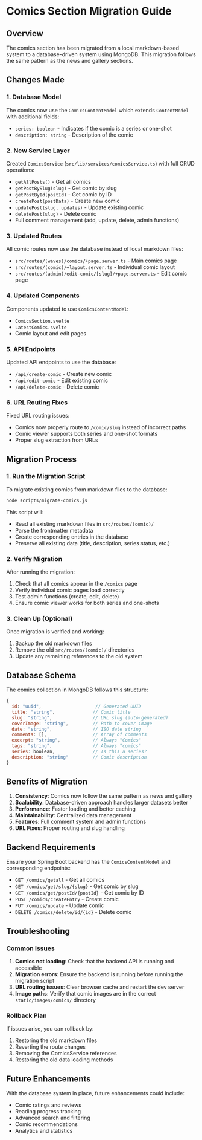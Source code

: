 # Comics Section Migration Guide

## Overview

The comics section has been migrated from a local markdown-based system to a database-driven system using MongoDB. This migration follows the same pattern as the news and gallery sections.

## Changes Made

### 1. Database Model

The comics now use the `ComicsContentModel` which extends `ContentModel` with additional fields:
- `series: boolean` - Indicates if the comic is a series or one-shot
- `description: string` - Description of the comic

### 2. New Service Layer

Created `ComicsService` (`src/lib/services/comicsService.ts`) with full CRUD operations:
- `getAllPosts()` - Get all comics
- `getPostBySlug(slug)` - Get comic by slug
- `getPostById(postId)` - Get comic by ID
- `createPost(postData)` - Create new comic
- `updatePost(slug, updates)` - Update existing comic
- `deletePost(slug)` - Delete comic
- Full comment management (add, update, delete, admin functions)

### 3. Updated Routes

All comic routes now use the database instead of local markdown files:
- `src/routes/(waves)/comics/+page.server.ts` - Main comics page
- `src/routes/(comic)/+layout.server.ts` - Individual comic layout
- `src/routes/(admin)/edit-comic/[slug]/+page.server.ts` - Edit comic page

### 4. Updated Components

Components updated to use `ComicsContentModel`:
- `ComicsSection.svelte`
- `LatestComics.svelte`
- Comic layout and edit pages

### 5. API Endpoints

Updated API endpoints to use the database:
- `/api/create-comic` - Create new comic
- `/api/edit-comic` - Edit existing comic
- `/api/delete-comic` - Delete comic

### 6. URL Routing Fixes

Fixed URL routing issues:
- Comics now properly route to `/comic/slug` instead of incorrect paths
- Comic viewer supports both series and one-shot formats
- Proper slug extraction from URLs

## Migration Process

### 1. Run the Migration Script

To migrate existing comics from markdown files to the database:

```bash
node scripts/migrate-comics.js
```

This script will:
- Read all existing markdown files in `src/routes/(comic)/`
- Parse the frontmatter metadata
- Create corresponding entries in the database
- Preserve all existing data (title, description, series status, etc.)

### 2. Verify Migration

After running the migration:
1. Check that all comics appear in the `/comics` page
2. Verify individual comic pages load correctly
3. Test admin functions (create, edit, delete)
4. Ensure comic viewer works for both series and one-shots

### 3. Clean Up (Optional)

Once migration is verified and working:
1. Backup the old markdown files
2. Remove the old `src/routes/(comic)/` directories
3. Update any remaining references to the old system

## Database Schema

The comics collection in MongoDB follows this structure:

```javascript
{
  id: "uuid",                    // Generated UUID
  title: "string",              // Comic title
  slug: "string",               // URL slug (auto-generated)
  coverImage: "string",         // Path to cover image
  date: "string",               // ISO date string
  comments: [],                 // Array of comments
  excerpt: "string",            // Always "Comics"
  tags: "string",               // Always "comics"
  series: boolean,              // Is this a series?
  description: "string"         // Comic description
}
```

## Benefits of Migration

1. **Consistency**: Comics now follow the same pattern as news and gallery
2. **Scalability**: Database-driven approach handles larger datasets better
3. **Performance**: Faster loading and better caching
4. **Maintainability**: Centralized data management
5. **Features**: Full comment system and admin functions
6. **URL Fixes**: Proper routing and slug handling

## Backend Requirements

Ensure your Spring Boot backend has the `ComicsContentModel` and corresponding endpoints:

- `GET /comics/getall` - Get all comics
- `GET /comics/get/slug/{slug}` - Get comic by slug
- `GET /comics/get/postId/{postId}` - Get comic by ID
- `POST /comics/createEntry` - Create comic
- `PUT /comics/update` - Update comic
- `DELETE /comics/delete/id/{id}` - Delete comic

## Troubleshooting

### Common Issues

1. **Comics not loading**: Check that the backend API is running and accessible
2. **Migration errors**: Ensure the backend is running before running the migration script
3. **URL routing issues**: Clear browser cache and restart the dev server
4. **Image paths**: Verify that comic images are in the correct `static/images/comics/` directory

### Rollback Plan

If issues arise, you can rollback by:
1. Restoring the old markdown files
2. Reverting the route changes
3. Removing the ComicsService references
4. Restoring the old data loading methods

## Future Enhancements

With the database system in place, future enhancements could include:
- Comic ratings and reviews
- Reading progress tracking
- Advanced search and filtering
- Comic recommendations
- Analytics and statistics 